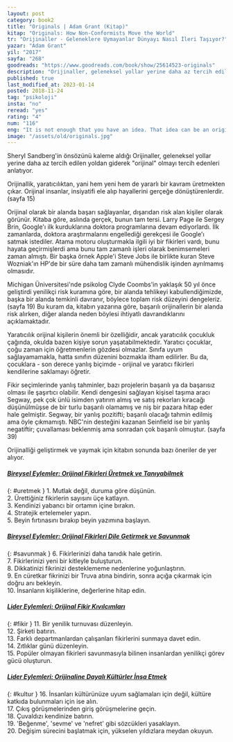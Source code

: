 ```yaml
---
layout: post  
category: book2  
title: "Originals | Adam Grant (Kitap)"  
kitap: "Originals: How Non-Conformists Move the World"  
tr: "Orijinaller - Geleneklere Uymayanlar Dünyayı Nasıl İleri Taşıyor?"  
yazar: "Adam Grant"  
yil: "2017"  
sayfa: "268"  
goodreads: "https://www.goodreads.com/book/show/25614523-originals"
description: "Orijinaller, geleneksel yollar yerine daha az tercih edilen yoldan giderek 'orijinal' olmayı tercih edenleri anlatıyor."
published: true
last_modified_at: 2023-01-14
posted: 2018-11-24
tag: "psikoloji"
insta: "no"
reread: "yes"
rating: "4"
num: "116"
eng: "It is not enough that you have an idea. That idea can be an original one, but still, you need to show some effort to turn it into a reality. This means that you are taking a risk. Adam Grant tells the story of successful entrepreneurs who are also calculating risk-takers in his book 'Originals: How Non-Conformists Move the World'. Originals take risks just like the rest of us but what makes them different is how they plan their steps through the way. They take risks because they carefully calculate and select these risks. Creativity and originality are the other topics Grant mentions. Choosing the most proper or original idea, among different approaches that have been generated is not that easy. One idea might seem unique to you, but it doesn't mean it is going to be successful if you work on it. There are many variables for an idea to become an original one which makes a difference. An excellent read with several effective outcomes and lessons."
image: "/assets/old/originals.jpg"
---
```


Sheryl Sandberg'in önsözünü kaleme aldığı Orijinaller, geleneksel yollar yerine daha az tercih edilen yoldan giderek "orijinal" olmayı tercih edenleri anlatıyor.  
  
Orijinallik, yaratıcılıktan, yani hem yeni hem de yararlı bir kavram üretmekten çıkar. Orijinal insanlar, insiyatifi ele alıp hayallerini gerçeğe dönüştürenlerdir. (sayfa 15)  
  
Orijinal olarak bir alanda başarı sağlayanlar, dışarıdan risk alan kişiler olarak görünür. Kitaba göre, aslında gerçek, bunun tam tersi. Larry Page ile Sergey Brin, Google'ı ilk kurduklarına doktora programlarına devam ediyorlardı. İlk zamanlarda, doktora araştırmalarını engellediği gerekçesi ile Google'ı satmak istediler. Atama motoru oluşturmakla ilgili iyi bir fikirleri vardı, bunu hayata geçirmişlerdi ama bunu tam zamanlı işleri olarak benimsemeleri zaman almıştı. Bir başka örnek Apple'i Steve Jobs ile birlikte kuran Steve Wozniak'ın HP'de bir süre daha tam zamanlı mühendislik işinden ayrılmamış olmasıdır.  
  
Michigan Üniversitesi'nde psikolog Clyde Coombs'in yaklaşık 50 yıl önce geliştirdi yenilikçi risk kuramına göre, bir alanda tehlikeyi kabullendiğimizde, başka bir alanda temkinli davranır, böylece toplam risk düzeyini dengeleriz. (sayfa 19) Bu kuram da, kitabın yazarına göre, başarılı orijinallerin bir alanda risk alırken, diğer alanda neden böylesi ihtiyatlı davrandıklarını açıklamaktadır.  
  
Yaratıcılık orijinal kişilerin önemli bir özelliğidir, ancak yaratıcılık çocukluk çağında, okulda bazen kişiye sorun yaşatabilmektedir. Yaratıcı çocuklar, çoğu zaman için öğretmenlerin gözdesi olmazlar. Sınıfa uyum sağlayamamakla, hatta sınıfın düzenini bozmakla itham edilirler. Bu da, çocuklara - son derece yanlış biçimde - orijinal ve yaratıcı fikirleri kendilerine saklamayı öğretir.  
  
Fikir seçimlerinde yanlış tahminler, bazı projelerin başarılı ya da başarısız olması ile şaşırtıcı olabilir. Kendi dengesini sağlayan kişisel taşıma aracı Segway, pek çok ünlü isimden yatırım almış ve satış rekorları kıracağı düşünülmüşse de bir turlu başarılı olamamış ve niş bir pazara hitap eder hale gelmiştir. Segway, bir yanlış pozitifti; başarılı olacağı tahmin edilmiş ama öyle çıkmamıştı. NBC'nin desteğini kazanan Seinfield ise bir yanlış negatiftir; çuvallaması beklenmiş ama sonradan çok başarılı olmuştur. (sayfa 39)  
  
Orijinalliği geliştirmek ve yaymak için kitabın sonunda bazı öneriler de yer alıyor.  
  
##### [Bireysel Eylemler: Orijinal Fikirleri Üretmek ve Tanıyabilmek](#uretmek)  
{: #uretmek }
1\. Mutlak değil, duruma göre düşünün.  
2\. Ürettiğiniz fikirlerin sayısını üçe katlayın.  
3\. Kendinizi yabancı bir ortamın içine bırakın.  
4\. Stratejik ertelemeler yapın.  
5\. Beyin fırtınasını bırakıp beyin yazımına başlayın.  
  
##### [Bireysel Eylemler: Orijinal Fikirleri Dile Getirmek ve Savunmak](#savunmak)
{: #savunmak }
6\. Fikirlerinizi daha tanıdık hale getirin.  
7\. Fikirlerinizi yeni bir kitleyle buluşturun.  
8\. Dikkatinizi fikrinizi desteklememe nedenlerine yoğunlaştırın.  
9\. En cüretkar fikrinizi bir Truva atına bindirin, sonra açığa çıkarmak için doğru anı bekleyin.  
10\. İnsanların kişiliklerine, değerlerine hitap edin.  
  
##### [Lider Eylemleri: Orijinal Fikir Kıvılcımları](#fikir)
{: #fikir }
11\. Bir yenilik turnuvası düzenleyin.  
12\. Şirketi batırın.  
13\. Farklı departmanlardan çalışanları fikirlerini sunmaya davet edin.  
14\. Zıtlıklar günü düzenleyin.  
15\. Popüler olmayan fikirleri savunmasıyla bilinen insanlardan yenilikçi görev gücü oluşturun.  
  
##### [Lider Eylemleri: Orijinaline Dayalı Kültürler İnşa Etmek](#kultur)  
{: #kultur }
16\. İnsanları kültürünüze uyum sağlamaları için değil, kültüre katkıda bulunmaları için ise alın.  
17\. Çıkış görüşmelerinden giriş görüşmelerine geçin.  
18\. Çuvaldızı kendinize batırın.  
19\. 'Beğenme', 'sevme' ve 'nefret' gibi sözcükleri yasaklayın.  
20\. Değişim sürecini başlatmak için, yükselen yıldızlara meydan okuyun.  
  
